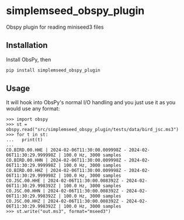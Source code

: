 # simplemseed_obspy_plugin
Obspy plugin for reading miniseed3 files


## Installation

Install ObsPy, then

```bash
pip install simplemseed_obspy_plugin
```


## Usage

It will hook into ObsPy's normal I/O handling and you just use it as you would
use any format:

```
>>> import obspy
>>> st = obspy.read("src/simplemseed_obspy_plugin/tests/data/bird_jsc.ms3")
>>> for t in st:
...   print(t)
...
CO.BIRD.00.HHE | 2024-02-06T11:30:00.009998Z - 2024-02-06T11:30:29.999998Z | 100.0 Hz, 3000 samples
CO.BIRD.00.HHN | 2024-02-06T11:30:00.009998Z - 2024-02-06T11:30:29.999998Z | 100.0 Hz, 3000 samples
CO.BIRD.00.HHZ | 2024-02-06T11:30:00.009998Z - 2024-02-06T11:30:29.999998Z | 100.0 Hz, 3000 samples
CO.JSC.00.HHE | 2024-02-06T11:30:00.008392Z - 2024-02-06T11:30:29.998392Z | 100.0 Hz, 3000 samples
CO.JSC.00.HHN | 2024-02-06T11:30:00.008392Z - 2024-02-06T11:30:29.998392Z | 100.0 Hz, 3000 samples
CO.JSC.00.HHZ | 2024-02-06T11:30:00.008392Z - 2024-02-06T11:30:29.998392Z | 100.0 Hz, 3000 samples
>>> st.write("out.ms3", format="mseed3")
```

